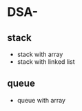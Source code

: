 # DSA-

## stack
*    stack with array
*    stack with linked list
    
## queue
*    queue with array 
